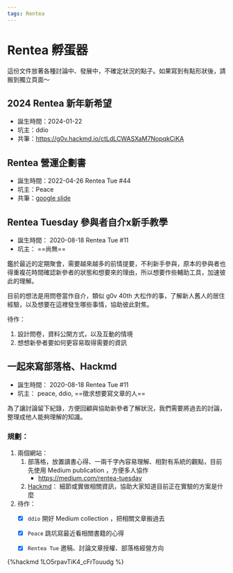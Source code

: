 ```yaml
---
tags: Rentea
---
```

# Rentea 孵蛋器

這份文件放著各種討論中、發展中，不確定狀況的點子。如果寫到有點形狀後，請搬到獨立頁面～

## 2024 Rentea 新年新希望

- 誕生時間：2024-01-22
- 坑主：ddio
- 共筆：https://g0v.hackmd.io/ctLdLCWASXaM7NopqkCiKA

## Rentea 營運企劃書

- 誕生時間：2022-04-26 Rentea Tue #44
- 坑主：Peace
- 共筆：[google slide](https://docs.google.com/presentation/d/1xa3zTOmOyDMfqeyHmCRaaD8ayuJ-XsWAmPRL5IS0LfY/edit#slide=id.p)

## Rentea Tuesday 參與者自介x新手教學

- 誕生時間： 2020-08-18 Rentea Tue #11
- 坑主： ==尚無==

鑑於最近的定期聚會，需要越來越多的前情提要，不利新手參與，原本的參與者也得重複花時間確認新參者的狀態和想要來的理由，所以想要作些輔助工具，加速彼此的理解。

目前的想法是用問卷當作自介，類似 g0v 40th 大松作的事，了解新人舊人的居住經驗，以及想要在這裡發生哪些事情，協助彼此對焦。

待作：

1. 設計問卷，資料公開方式，以及互動的情境
2. 想想新參者要如何更容易取得需要的資訊

## 一起來寫部落格、Hackmd

- 誕生時間： 2020-08-18 Rentea Tue #11
- 坑主： peace, ddio, ==徵求想要寫文章的人==

為了讓討論留下紀錄，方便回顧與協助新參者了解狀況，我們需要將過去的討論，整理成他人能夠理解的知識。


### 規劃：

1. 兩個網站：
   1. 部落格，放置讀書心得、一兩千字內容易理解、相對有系統的觀點，目前先使用 Medium publication ，方便多人協作
      - https://medium.com/rentea-tuesday
   3. [Hackmd](https://g0v.hackmd.io/@ddio/rentea-tue)： 細節或實做相關資訊，協助大家知道目前正在實驗的方案是什麼
2. 待作：
   - [x] `ddio` 開好 Medium collection ，把相關文章搬過去
   - [x] `Peace` 跳坑寫最近看相關書籍的心得
   - [x] `Rentea Tue` 邀稿、討論文章授權、部落格經營方向




{%hackmd 1LO5rpavTiK4_cFrTouudg %}

